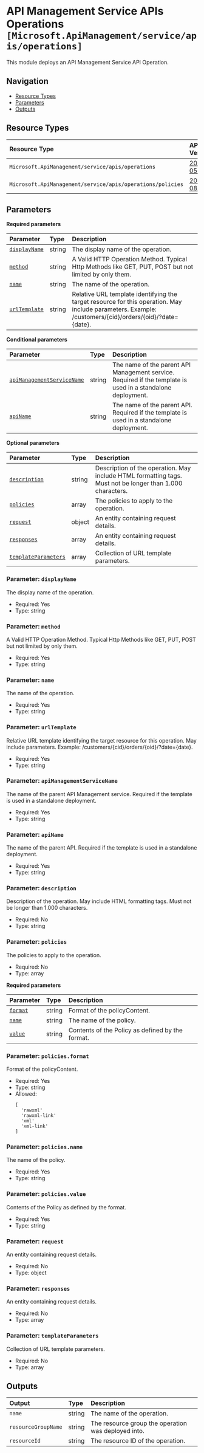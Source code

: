 # API Management Service APIs Operations `[Microsoft.ApiManagement/service/apis/operations]`

This module deploys an API Management Service API Operation.

## Navigation

- [Resource Types](#Resource-Types)
- [Parameters](#Parameters)
- [Outputs](#Outputs)

## Resource Types

| Resource Type | API Version |
| :-- | :-- |
| `Microsoft.ApiManagement/service/apis/operations` | [2024-05-01](https://learn.microsoft.com/en-us/azure/templates/Microsoft.ApiManagement/2024-05-01/service/apis/operations) |
| `Microsoft.ApiManagement/service/apis/operations/policies` | [2022-08-01](https://learn.microsoft.com/en-us/azure/templates/Microsoft.ApiManagement/2022-08-01/service/apis/operations/policies) |

## Parameters

**Required parameters**

| Parameter | Type | Description |
| :-- | :-- | :-- |
| [`displayName`](#parameter-displayname) | string | The display name of the operation. |
| [`method`](#parameter-method) | string | A Valid HTTP Operation Method. Typical Http Methods like GET, PUT, POST but not limited by only them. |
| [`name`](#parameter-name) | string | The name of the operation. |
| [`urlTemplate`](#parameter-urltemplate) | string | Relative URL template identifying the target resource for this operation. May include parameters. Example: /customers/{cid}/orders/{oid}/?date={date}. |

**Conditional parameters**

| Parameter | Type | Description |
| :-- | :-- | :-- |
| [`apiManagementServiceName`](#parameter-apimanagementservicename) | string | The name of the parent API Management service. Required if the template is used in a standalone deployment. |
| [`apiName`](#parameter-apiname) | string | The name of the parent API. Required if the template is used in a standalone deployment. |

**Optional parameters**

| Parameter | Type | Description |
| :-- | :-- | :-- |
| [`description`](#parameter-description) | string | Description of the operation. May include HTML formatting tags. Must not be longer than 1.000 characters. |
| [`policies`](#parameter-policies) | array | The policies to apply to the operation. |
| [`request`](#parameter-request) | object | An entity containing request details. |
| [`responses`](#parameter-responses) | array | An entity containing request details. |
| [`templateParameters`](#parameter-templateparameters) | array | Collection of URL template parameters. |

### Parameter: `displayName`

The display name of the operation.

- Required: Yes
- Type: string

### Parameter: `method`

A Valid HTTP Operation Method. Typical Http Methods like GET, PUT, POST but not limited by only them.

- Required: Yes
- Type: string

### Parameter: `name`

The name of the operation.

- Required: Yes
- Type: string

### Parameter: `urlTemplate`

Relative URL template identifying the target resource for this operation. May include parameters. Example: /customers/{cid}/orders/{oid}/?date={date}.

- Required: Yes
- Type: string

### Parameter: `apiManagementServiceName`

The name of the parent API Management service. Required if the template is used in a standalone deployment.

- Required: Yes
- Type: string

### Parameter: `apiName`

The name of the parent API. Required if the template is used in a standalone deployment.

- Required: Yes
- Type: string

### Parameter: `description`

Description of the operation. May include HTML formatting tags. Must not be longer than 1.000 characters.

- Required: No
- Type: string

### Parameter: `policies`

The policies to apply to the operation.

- Required: No
- Type: array

**Required parameters**

| Parameter | Type | Description |
| :-- | :-- | :-- |
| [`format`](#parameter-policiesformat) | string | Format of the policyContent. |
| [`name`](#parameter-policiesname) | string | The name of the policy. |
| [`value`](#parameter-policiesvalue) | string | Contents of the Policy as defined by the format. |

### Parameter: `policies.format`

Format of the policyContent.

- Required: Yes
- Type: string
- Allowed:
  ```Bicep
  [
    'rawxml'
    'rawxml-link'
    'xml'
    'xml-link'
  ]
  ```

### Parameter: `policies.name`

The name of the policy.

- Required: Yes
- Type: string

### Parameter: `policies.value`

Contents of the Policy as defined by the format.

- Required: Yes
- Type: string

### Parameter: `request`

An entity containing request details.

- Required: No
- Type: object

### Parameter: `responses`

An entity containing request details.

- Required: No
- Type: array

### Parameter: `templateParameters`

Collection of URL template parameters.

- Required: No
- Type: array

## Outputs

| Output | Type | Description |
| :-- | :-- | :-- |
| `name` | string | The name of the operation. |
| `resourceGroupName` | string | The resource group the operation was deployed into. |
| `resourceId` | string | The resource ID of the operation. |
